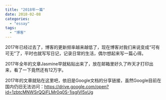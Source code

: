 ```yaml
---
title: "2018年一篇"
date: 2018-02-08
categories: 
  - "essay"
tags: 
  - "博客"
---
```


2017年已经过去了，博客的更新频率越来越低了，现在博客对我们来说变成“可有可无”了，平时也就写写日记，记录日常的生活，偶尔想起来写一篇心得。

2017年全年的文章Jasmine早就粘贴出来了，放在邮箱里好久了昨天才打印出来，看了一下竟然还有12万字。

2017年的文章就贴在这里吧，依旧是Google文档的分享链接，虽然Google目前在国内仍旧无法访问：https://drive.google.com/open?id=1zbtcMNWSrQQiFLMr0q0S-1isglVl5xUg
